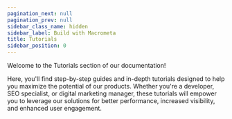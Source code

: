 ```yaml
---
pagination_next: null
pagination_prev: null
sidebar_class_name: hidden
sidebar_label: Build with Macrometa
title: Tutorials
sidebar_position: 0
---
```


Welcome to the Tutorials section of our documentation!

Here, you'll find step-by-step guides and in-depth tutorials designed to help you maximize the potential of our products. Whether you're a developer, SEO specialist, or digital marketing manager, these tutorials will empower you to leverage our solutions for better performance, increased visibility, and enhanced user engagement.

<grid cols={2}>
  <card
    heading="Build with GDN"
    description="Create, save, and query your own database"
    href="/docs/tutorials/gdn-tutorials"
  />
    <card
    heading="Develop with PhotonIQ"
    description="Control and manage website traffic."
    href="/docs/tutorials/photoniq-tutorials"
  />
</grid>